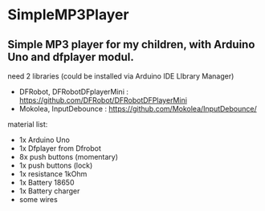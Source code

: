 # SimpleMP3Player

Simple MP3 player for my children, with Arduino Uno and dfplayer modul.
-----------------------------------------------------------------------

need 2 libraries (could be installed via Arduino IDE LIbrary Manager)
- DFRobot, DFRobotDFplayerMini : https://github.com/DFRobot/DFRobotDFPlayerMini
- Mokolea, InputDebounce : https://github.com/Mokolea/InputDebounce/

material list:
- 1x Arduino  Uno
- 1x Dfplayer from Dfrobot
- 8x push buttons (momentary)
- 1x push buttons (lock)
- 1x resistance 1kOhm
- 1x Battery 18650
- 1x Battery charger
- some wires
